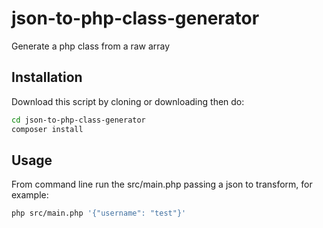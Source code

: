 # json-to-php-class-generator
Generate a php class from a raw array

## Installation

Download this script by cloning or downloading then do:

```sh
cd json-to-php-class-generator
composer install
```

## Usage

From command line run the src/main.php passing a json to transform, for example:

```sh
php src/main.php '{"username": "test"}'
```
